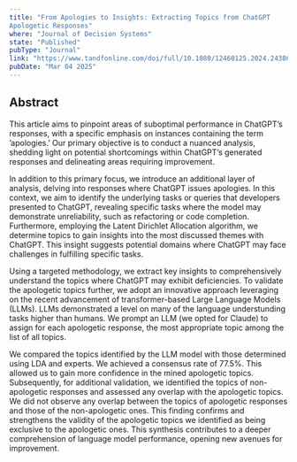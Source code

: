 ```yaml
---
title: "From Apologies to Insights: Extracting Topics from ChatGPT
Apologetic Responses"
where: "Journal of Decision Systems"
state: "Published"
pubType: "Journal"
link: "https://www.tandfonline.com/doi/full/10.1080/12460125.2024.2438610"
pubDate: "Mar 04 2025"
---
```


## Abstract

This article aims to pinpoint areas of suboptimal performance in ChatGPT’s responses,
with a specific emphasis on instances containing the term ’apologies.’ Our
primary objective is to conduct a nuanced analysis, shedding light on potential
shortcomings within ChatGPT’s generated responses and delineating areas requiring
improvement.

In addition to this primary focus, we introduce an additional layer of analysis,
delving into responses where ChatGPT issues apologies. In this context, we aim to
identify the underlying tasks or queries that developers presented to ChatGPT,
revealing specific tasks where the model may demonstrate unreliability, such as refactoring
or code completion. Furthermore, employing the Latent Dirichlet Allocation algorithm,
we determine topics to gain insights into the most discussed themes with ChatGPT.
This insight suggests potential domains where ChatGPT may face challenges in fulfilling specific tasks.

Using a targeted methodology, we extract key insights to comprehensively understand the topics where ChatGPT may
exhibit deficiencies. To validate the apologetic topics further, we adopt an innovative approach leveraging
on the recent advancement of transformer-based Large Language Models (LLMs). LLMs demonstrated a level
on many of the language understunding tasks higher than humans. We prompt an LLM (we opted for Claude) to assign for
each apologetic response, the most appropriate topic among the list of all topics.

We compared the topics identified by the LLM model with those determined using LDA and experts.
We achieved a consensus rate of 77.5%. This allowed us to gain more confidence in the mined apologetic topics.
Subsequently, for additional validation, we identified the topics of non-apologetic responses and assessed any overlap
with the apologetic topics. We did not observe any overlap between the topics of apologetic responses
and those of the non-apologetic ones. This finding confirms and strengthens the validity of the apologetic topics
we identified as being exclusive to the apologetic ones. This synthesis contributes to a deeper comprehension of language
model performance, opening new avenues for improvement.
